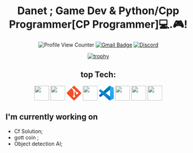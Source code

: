 <h1 align="center">
Danet ; Game Dev & Python/Cpp Programmer[CP Programmer]💻.🎮!
</h2> 

<div align="center">

![Profile View Counter](https://komarev.com/ghpvc/?username=Danet-y)
[![Gmail Badge](https://img.shields.io/badge/-Gmail-c14438?style=flat-square&logo=Gmail&logoColor=white&link=mailto:amir.khalili.ai@gmail.com)](mailto:amir.khalili.ai@gmail.com)
[![Discord](https://img.shields.io/badge/-Discord-7289da?style=flat&logo=Discord&logoColor=FFFFFF&labelColor=2c2f33)](https://discord.gg/bd8xcCbYD9)

  
[![trophy](https://github-profile-trophy.vercel.app/?username=Danet-y&theme=juicyfresh&no-frame=true&row=1&&margin-w=20&no-bg=true)](https://github-profile-trophy.vercel.app/?username=Danet-y&theme=juicyfresh&no-frame=true&row=1&&margin-w=20&no-bg=true)

  ## top Tech:

[<img src='https://img.icons8.com/?size=512&id=40669&format=png' width='40' height='40' />](https://cplusplus.com/)
[<img src='https://img.icons8.com/?size=512&id=13441&format=png' width='40' height='40' />](https://python.org/)
[<img src='https://raw.githubusercontent.com/devicons/devicon/master/icons/git/git-original.svg' width='40' height='40' />](https://git-scm.com/)
[<img src='https://img.icons8.com/?size=512&id=7XSgvKh878Kn&format=png' width='40' height='40' />](https://marketplace.visualstudio.com/items?itemName=i007c.00-team-theme)
[<img src='https://raw.githubusercontent.com/devicons/devicon/master/icons/vscode/vscode-original.svg' width='40' height='40' />](https://marketplace.visualstudio.com/items?itemName=i007c.00-team-theme)
[<img src='https://seeklogo.com/images/I/intellij-idea-logo-F0395EF783-seeklogo.com.png' width='40' height='40' />](https://www.jetbrains.com/idea/)
[<img src='https://www.vectorlogo.zone/logos/java/java-icon.svg' width='40' height='40' />](https://java.com/)
[<img src='https://iili.io/HX1PWOP.png' width='40' height='40' />](https://www.unrealengine.com/)


</div>

## I'm currently working on

- Cf Solution;
- gott coin ;
- Object detection AI;

